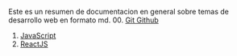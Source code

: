 Este es un resumen de documentacion en general sobre temas de desarrollo web en formato md.
00.   [ Git Github](./00-Bases/00-GitGithub.md)
01.   [JavaScript](./01-Fronted/01-JavaScript.md)
02.  [ ReactJS](./01-Fronted/02-ReactJS.md)






